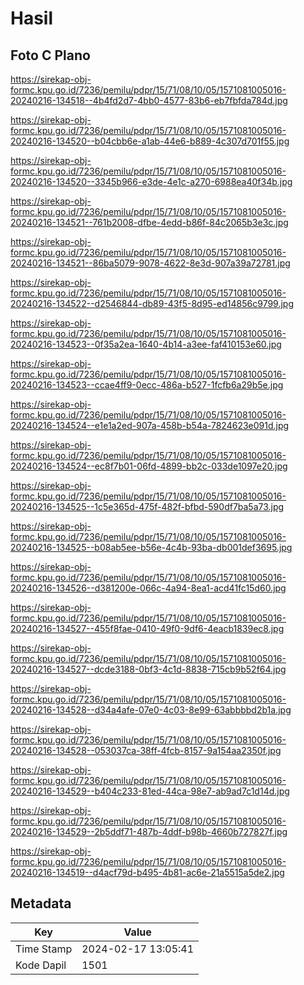 # Hasil

## Foto C Plano

https://sirekap-obj-formc.kpu.go.id/7236/pemilu/pdpr/15/71/08/10/05/1571081005016-20240216-134518--4b4fd2d7-4bb0-4577-83b6-eb7fbfda784d.jpg

https://sirekap-obj-formc.kpu.go.id/7236/pemilu/pdpr/15/71/08/10/05/1571081005016-20240216-134520--b04cbb6e-a1ab-44e6-b889-4c307d701f55.jpg

https://sirekap-obj-formc.kpu.go.id/7236/pemilu/pdpr/15/71/08/10/05/1571081005016-20240216-134520--3345b966-e3de-4e1c-a270-6988ea40f34b.jpg

https://sirekap-obj-formc.kpu.go.id/7236/pemilu/pdpr/15/71/08/10/05/1571081005016-20240216-134521--761b2008-dfbe-4edd-b86f-84c2065b3e3c.jpg

https://sirekap-obj-formc.kpu.go.id/7236/pemilu/pdpr/15/71/08/10/05/1571081005016-20240216-134521--86ba5079-9078-4622-8e3d-907a39a72781.jpg

https://sirekap-obj-formc.kpu.go.id/7236/pemilu/pdpr/15/71/08/10/05/1571081005016-20240216-134522--d2546844-db89-43f5-8d95-ed14856c9799.jpg

https://sirekap-obj-formc.kpu.go.id/7236/pemilu/pdpr/15/71/08/10/05/1571081005016-20240216-134523--0f35a2ea-1640-4b14-a3ee-faf410153e60.jpg

https://sirekap-obj-formc.kpu.go.id/7236/pemilu/pdpr/15/71/08/10/05/1571081005016-20240216-134523--ccae4ff9-0ecc-486a-b527-1fcfb6a29b5e.jpg

https://sirekap-obj-formc.kpu.go.id/7236/pemilu/pdpr/15/71/08/10/05/1571081005016-20240216-134524--e1e1a2ed-907a-458b-b54a-7824623e091d.jpg

https://sirekap-obj-formc.kpu.go.id/7236/pemilu/pdpr/15/71/08/10/05/1571081005016-20240216-134524--ec8f7b01-06fd-4899-bb2c-033de1097e20.jpg

https://sirekap-obj-formc.kpu.go.id/7236/pemilu/pdpr/15/71/08/10/05/1571081005016-20240216-134525--1c5e365d-475f-482f-bfbd-590df7ba5a73.jpg

https://sirekap-obj-formc.kpu.go.id/7236/pemilu/pdpr/15/71/08/10/05/1571081005016-20240216-134525--b08ab5ee-b56e-4c4b-93ba-db001def3695.jpg

https://sirekap-obj-formc.kpu.go.id/7236/pemilu/pdpr/15/71/08/10/05/1571081005016-20240216-134526--d381200e-066c-4a94-8ea1-acd41fc15d60.jpg

https://sirekap-obj-formc.kpu.go.id/7236/pemilu/pdpr/15/71/08/10/05/1571081005016-20240216-134527--455f8fae-0410-49f0-9df6-4eacb1839ec8.jpg

https://sirekap-obj-formc.kpu.go.id/7236/pemilu/pdpr/15/71/08/10/05/1571081005016-20240216-134527--dcde3188-0bf3-4c1d-8838-715cb9b52f64.jpg

https://sirekap-obj-formc.kpu.go.id/7236/pemilu/pdpr/15/71/08/10/05/1571081005016-20240216-134528--d34a4afe-07e0-4c03-8e99-63abbbbd2b1a.jpg

https://sirekap-obj-formc.kpu.go.id/7236/pemilu/pdpr/15/71/08/10/05/1571081005016-20240216-134528--053037ca-38ff-4fcb-8157-9a154aa2350f.jpg

https://sirekap-obj-formc.kpu.go.id/7236/pemilu/pdpr/15/71/08/10/05/1571081005016-20240216-134529--b404c233-81ed-44ca-98e7-ab9ad7c1d14d.jpg

https://sirekap-obj-formc.kpu.go.id/7236/pemilu/pdpr/15/71/08/10/05/1571081005016-20240216-134529--2b5ddf71-487b-4ddf-b98b-4660b727827f.jpg

https://sirekap-obj-formc.kpu.go.id/7236/pemilu/pdpr/15/71/08/10/05/1571081005016-20240216-134519--d4acf79d-b495-4b81-ac6e-21a5515a5de2.jpg


## Metadata

| Key        | Value               |
| ---------- | ------------------- |
| Time Stamp | 2024-02-17 13:05:41 |
| Kode Dapil | 1501                |



